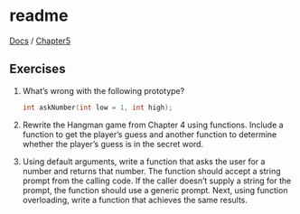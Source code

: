 # readme

[Docs](https://github.com/PiSaucer/book-c-plus-plus/tree/569357054614b69475a73eff46aae33d4998bc5a/docs/README.md) / [Chapter5](https://github.com/PiSaucer/book-c-plus-plus/tree/569357054614b69475a73eff46aae33d4998bc5a/docs/Chapter5/README.md)

## Exercises

1. What’s wrong with the following prototype?

   ```cpp
   int askNumber(int low = 1, int high);
   ```

2. Rewrite the Hangman game from Chapter 4 using functions. Include a function to get the player’s guess and another function to determine whether the player’s guess is in the secret word.
3. Using default arguments, write a function that asks the user for a number and returns that number. The function should accept a string prompt from the calling code. If the caller doesn’t supply a string for the prompt, the function should use a generic prompt. Next, using function overloading, write a function that achieves the same results.

